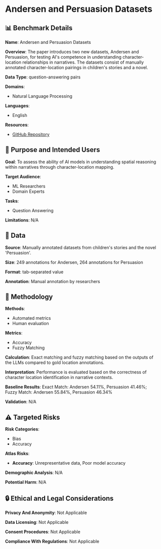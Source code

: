 # Andersen and Persuasion Datasets

## 📊 Benchmark Details

**Name**: Andersen and Persuasion Datasets

**Overview**: The paper introduces two new datasets, Andersen and Persuasion, for testing AI's competence in understanding character-location relationships in narratives. The datasets consist of manually annotated character-location pairings in children's stories and a novel.

**Data Type**: question-answering pairs

**Domains**:
- Natural Language Processing

**Languages**:
- English

**Resources**:
- [GitHub Repository](https://github.com/batuhan-ozyurt/Location-of-Characters-in-Narratives-Andersen-and-Persuasion-Datasets)

## 🎯 Purpose and Intended Users

**Goal**: To assess the ability of AI models in understanding spatial reasoning within narratives through character-location mapping.

**Target Audience**:
- ML Researchers
- Domain Experts

**Tasks**:
- Question Answering

**Limitations**: N/A

## 💾 Data

**Source**: Manually annotated datasets from children's stories and the novel 'Persuasion'.

**Size**: 249 annotations for Andersen, 264 annotations for Persuasion

**Format**: tab-separated value

**Annotation**: Manual annotation by researchers

## 🔬 Methodology

**Methods**:
- Automated metrics
- Human evaluation

**Metrics**:
- Accuracy
- Fuzzy Matching

**Calculation**: Exact matching and fuzzy matching based on the outputs of the LLMs compared to gold location annotations.

**Interpretation**: Performance is evaluated based on the correctness of character location identification in narrative contexts.

**Baseline Results**: Exact Match: Andersen 54.11%, Persuasion 41.46%; Fuzzy Match: Andersen 55.84%, Persuasion 46.34%

**Validation**: N/A

## ⚠️ Targeted Risks

**Risk Categories**:
- Bias
- Accuracy

**Atlas Risks**:
- **Accuracy**: Unrepresentative data, Poor model accuracy

**Demographic Analysis**: N/A

**Potential Harm**: N/A

## 🔒 Ethical and Legal Considerations

**Privacy And Anonymity**: Not Applicable

**Data Licensing**: Not Applicable

**Consent Procedures**: Not Applicable

**Compliance With Regulations**: Not Applicable
